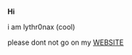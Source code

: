 **Hi**

i am lythr0nax
 (cool)

please dont not go on my [WEBSITE](https://lythr0nax.neocities.org/)
